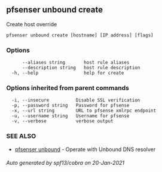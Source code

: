## pfsenser unbound create

Create host override

```
pfsenser unbound create [hostname] [IP address] [flags]
```

### Options

```
      --aliases string       host rule aliases
      --description string   host rule description
  -h, --help                 help for create
```

### Options inherited from parent commands

```
  -i, --insecure          Disable SSL verification
  -p, --password string   Password for pfsense
  -x, --url string        URL to pfsense xmlrpc endpoint
  -u, --username string   Username for pfsense
  -v, --verbose           verbose output
```

### SEE ALSO

* [pfsenser unbound](pfsenser_unbound.md)	 - Operate with Unbound DNS resolver

###### Auto generated by spf13/cobra on 20-Jan-2021
